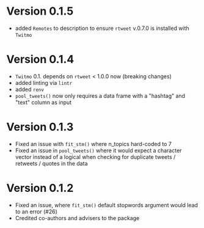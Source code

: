 # Version 0.1.5

- added `Remotes` to description to ensure `rtweet` v.0.7.0 is installed with `Twitmo`

# Version 0.1.4

-   `Twitmo` 0.1. depends on `rtweet` \< 1.0.0 now (breaking changes)
-   added linting via `lintr`
-   added `renv`
-   `pool_tweets()` now only requires a data frame with a "hashtag" and "text" column as input

# Version 0.1.3

-   Fixed an issue with `fit_stm()` where n_topics hard-coded to 7
-   Fixed an issue in `pool_tweets()` where it would expect a character vector instead of a logical when checking for duplicate tweets / retweets / quotes in the data

# Version 0.1.2

-   Fixed an issue, where `fit_stm()` default stopwords argument would lead to an error (#26)
-   Credited co-authors and advisers to the package
